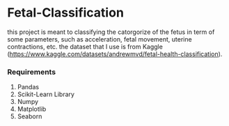 # Fetal-Classification

this project is meant to classifying the catorgorize of the fetus in term of some parameters, such as acceleration, fetal movement, uterine contractions, etc. the dataset that I use is from Kaggle (https://www.kaggle.com/datasets/andrewmvd/fetal-health-classification).


### Requirements
1. Pandas
2. Scikit-Learn Library
3. Numpy
4. Matplotlib
5. Seaborn

